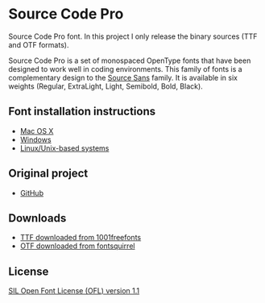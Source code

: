 # Source Code Pro

Source Code Pro font. In this project I only release the binary sources (TTF and OTF formats).

Source Code Pro is a set of monospaced OpenType fonts that have been designed to work well in coding environments. This family of fonts is a complementary design to the [Source Sans](https://en.wikipedia.org/wiki/Source_Sans_Pro "Source Sans Pro") family. It is available in six weights (Regular, ExtraLight, Light, Semibold, Bold, Black).

## Font installation instructions

* [Mac OS X](http://support.apple.com/kb/HT2509)
* [Windows](http://windows.microsoft.com/en-us/windows-vista/install-or-uninstall-fonts)
* [Linux/Unix-based systems](https://github.com/adobe-fonts/source-code-pro/issues/17#issuecomment-8967116)

## Original project

* [GitHub](https://github.com/adobe-fonts/source-code-pro)

## Downloads

* [TTF downloaded from 1001freefonts](http://www.1001freefonts.com/es/source_code_pro.font)
* [OTF downloaded from fontsquirrel](http://www.fontsquirrel.com/fonts/source-code-pro)

## License

[SIL Open Font License (OFL) version 1.1](http://scripts.sil.org/OFL)